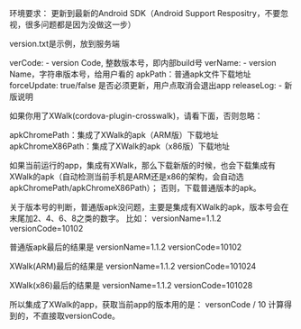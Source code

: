 环境要求：
更新到最新的Android SDK（Android Support Respositry，不要忽视，很多问题都是因为没做这一步）



version.txt是示例，放到服务端


verCode: - version Code, 整数版本号，即内部build号
verName: - version Name，字符串版本号，给用户看的
apkPath：普通apk文件下载地址
forceUpdate: true/false 是否必须更新，用户点取消会退出app
releaseLog: - 新版说明



如果你用了XWalk(cordova-plugin-crosswalk)，请看下面，否则忽略：

apkChromePath：集成了XWalk的apk（ARM版）下载地址
apkChromeX86Path：集成了XWalk的apk（x86版）下载地址

如果当前运行的app，集成有XWalk，那么下载新版的时候，也会下载集成有XWalk的apk（自动检测当前手机是ARM还是x86的架构，会自动选apkChromePath/apkChromeX86Path）；
否则，下载普通版本的apk。


关于版本号的判断，普通版apk没问题，主要是集成有XWalk的apk，版本号会在末尾加2、4、6、8之类的数字。
比如：
versionName=1.1.2
versionCode=10102

普通版apk最后的结果是
versionName=1.1.2
versionCode=10102

XWalk(ARM)最后的结果是
versionName=1.1.2
versionCode=101024

XWalk(x86)最后的结果是
versionName=1.1.2
versionCode=101028

所以集成了XWalk的app，获取当前app的版本用的是：
versonCode / 10
计算得到的，不直接取versionCode。
